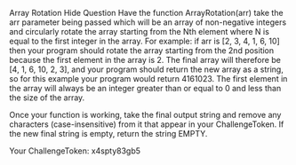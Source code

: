 Array Rotation
Hide Question
Have the function ArrayRotation(arr) take the arr parameter being passed which will be an array of non-negative integers and circularly rotate the array starting from the Nth element where N is equal to the first integer in the array. For example: if arr is [2, 3, 4, 1, 6, 10] then your program should rotate the array starting from the 2nd position because the first element in the array is 2. The final array will therefore be [4, 1, 6, 10, 2, 3], and your program should return the new array as a string, so for this example your program would return 4161023. The first element in the array will always be an integer greater than or equal to 0 and less than the size of the array.


Once your function is working, take the final output string and remove any characters (case-insensitive) from it that appear in your ChallengeToken. If the new final string is empty, return the string EMPTY.

Your ChallengeToken: x4spty83gb5